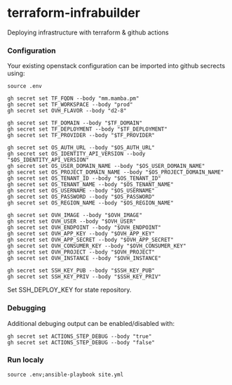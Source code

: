 # terraform-infrabuilder
Deploying infrastructure with terraform & github actions

### Configuration

Your existing openstack configuration can be imported into github secrects using:

```
source .env

gh secret set TF_FQDN --body "mm.mamba.pm"
gh secret set TF_WORKSPACE --body "prod"
gh secret set OVH_FLAVOR --body "d2-8"

gh secret set TF_DOMAIN --body "$TF_DOMAIN"
gh secret set TF_DEPLOYMENT --body "$TF_DEPLOYMENT"
gh secret set TF_PROVIDER --body "$TF_PROVIDER"

gh secret set OS_AUTH_URL --body "$OS_AUTH_URL"
gh secret set OS_IDENTITY_API_VERSION --body "$OS_IDENTITY_API_VERSION"
gh secret set OS_USER_DOMAIN_NAME --body "$OS_USER_DOMAIN_NAME"
gh secret set OS_PROJECT_DOMAIN_NAME --body "$OS_PROJECT_DOMAIN_NAME"
gh secret set OS_TENANT_ID --body "$OS_TENANT_ID"
gh secret set OS_TENANT_NAME --body "$OS_TENANT_NAME"
gh secret set OS_USERNAME --body "$OS_USERNAME"
gh secret set OS_PASSWORD --body "$OS_PASSWORD"
gh secret set OS_REGION_NAME --body "$OS_REGION_NAME"

gh secret set OVH_IMAGE --body "$OVH_IMAGE"
gh secret set OVH_USER --body "$OVH_USER"
gh secret set OVH_ENDPOINT --body "$OVH_ENDPOINT"
gh secret set OVH_APP_KEY --body "$OVH_APP_KEY"
gh secret set OVH_APP_SECRET --body "$OVH_APP_SECRET"
gh secret set OVH_CONSUMER_KEY --body "$OVH_CONSUMER_KEY"
gh secret set OVH_PROJECT --body "$OVH_PROJECT"
gh secret set OVH_INSTANCE --body "$OVH_INSTANCE"

gh secret set SSH_KEY_PUB --body "$SSH_KEY_PUB"
gh secret set SSH_KEY_PRIV --body "$SSH_KEY_PRIV"
```

Set SSH_DEPLOY_KEY for state repository.

### Debugging

Additional debuging output can be enabled/disabled with:

```
gh secret set ACTIONS_STEP_DEBUG --body "true"
gh secret set ACTIONS_STEP_DEBUG --body "false"
```

### Run localy 

```
source .env;ansible-playbook site.yml
```
